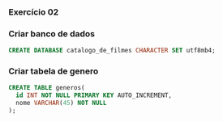 ### Exercício 02

### Criar banco de dados

```sql
CREATE DATABASE catalogo_de_filmes CHARACTER SET utf8mb4;
```
### Criar tabela de genero

```sql
CREATE TABLE generos(
  id INT NOT NULL PRIMARY KEY AUTO_INCREMENT,
  nome VARCHAR(45) NOT NULL
);
```